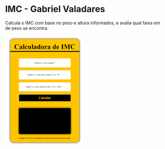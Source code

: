 # IMC - Gabriel Valadares
Calcula o IMC com base no peso e altura informados, e avalia qual faixa em de peso se encontra.

<a href="https://21900884.github.io/Projeto_IMC/"><img src=".\imc.png" width="250px"></a>
